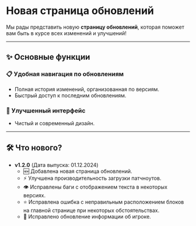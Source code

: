 # Новая страница обновлений

Мы рады представить новую **страницу обновлений**, которая поможет вам быть в курсе всех изменений и улучшений!

---

## ✨ Основные функции

### 📋 Удобная навигация по обновлениям
- Полная история изменений, организованная по версиям.
- Быстрый доступ к последним обновлениям.

### 🌟 Улучшенный интерфейс
- Чистый и современный дизайн.

---

## 🛠 Что нового?

- **v1.2.0** (Дата выпуска: 01.12.2024)
  - 🆕 Добавлена новая страница обновлений.
  - ⚡️ Улучшена производительность загрузки патчноутов.
  - 👁️ Исправлены баги с отображением текста в некоторых версиях.
  - ⭐ Исправлена ошибка с неправильным расположением блоков на главной странице при некоторых обстоятельствах.
  - 🚶 Исправлено обновление информации об игроке.
